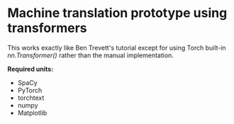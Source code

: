 # Machine translation prototype using transformers

This works exactly like Ben Trevett's tutorial except for using Torch built-in *nn.Transformer()* rather than the manual implementation.


**Required units:**

- SpaCy
- PyTorch
- torchtext
- numpy
- Matplotlib
